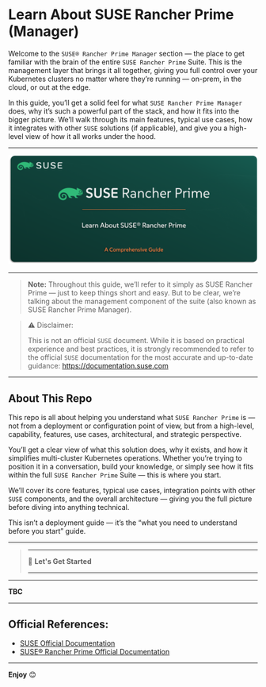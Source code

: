 # Learn About SUSE Rancher Prime (Manager)

Welcome to the `SUSE® Rancher Prime Manager` section — the place to get familiar with the brain of the entire `SUSE Rancher Prime` Suite. This is the management layer that brings it all together, giving you full control over your Kubernetes clusters no matter where they’re running — on-prem, in the cloud, or out at the edge.

In this guide, you’ll get a solid feel for what `SUSE Rancher Prime Manager` does, why it’s such a powerful part of the stack, and how it fits into the bigger picture. We’ll walk through its main features, typical use cases, how it integrates with other `SUSE` solutions (if applicable), and give you a high-level view of how it all works under the hood.

---

<p align="center">
    <img src="Images/Repo-Logo.png">
</p>

---

> **Note:** Throughout this guide, we’ll refer to it simply as SUSE Rancher Prime — just to keep things short and easy. But to be clear, we’re talking about the management component of the suite (also known as SUSE Rancher Prime Manager).

> ⚠️ Disclaimer:
> 
> This is not an official `SUSE` document. While it is based on practical experience and best practices, it is strongly recommended to refer to the official `SUSE` documentation for the most accurate and up-to-date guidance: https://documentation.suse.com

---

## About This Repo

This repo is all about helping you understand what `SUSE Rancher Prime` is — not from a deployment or configuration point of view, but from a high-level, capability, features, use cases, architectural, and strategic perspective.

You’ll get a clear view of what this solution does, why it exists, and how it simplifies multi-cluster Kubernetes operations. Whether you’re trying to position it in a conversation, build your knowledge, or simply see how it fits within the full `SUSE Rancher Prime` Suite — this is where you start.

We’ll cover its core features, typical use cases, integration points with other `SUSE` components, and the overall architecture — giving you the full picture before diving into anything technical.

This isn’t a deployment guide — it’s the “what you need to understand before you start” guide.

---

> _________________________     
>     
> 🚀 **Let's Get Started** 
>     
> _________________________

---

**TBC**


---

## Official References:

- [SUSE Official Documentation](https://documentation.suse.com)
- [SUSE® Rancher Prime Official Documentation](https://documentation.suse.com/cloudnative/rancher-manager/latest/en/about-rancher/what-is-rancher.html)

---

**Enjoy** :blush: